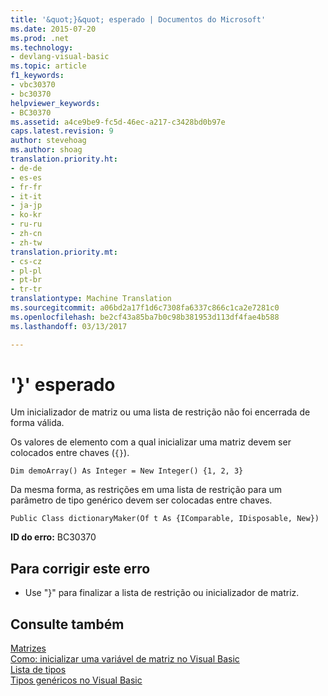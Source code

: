 ```yaml
---
title: '&quot;}&quot; esperado | Documentos do Microsoft'
ms.date: 2015-07-20
ms.prod: .net
ms.technology:
- devlang-visual-basic
ms.topic: article
f1_keywords:
- vbc30370
- bc30370
helpviewer_keywords:
- BC30370
ms.assetid: a4ce9be9-fc5d-46ec-a217-c3428bd0b97e
caps.latest.revision: 9
author: stevehoag
ms.author: shoag
translation.priority.ht:
- de-de
- es-es
- fr-fr
- it-it
- ja-jp
- ko-kr
- ru-ru
- zh-cn
- zh-tw
translation.priority.mt:
- cs-cz
- pl-pl
- pt-br
- tr-tr
translationtype: Machine Translation
ms.sourcegitcommit: a06bd2a17f1d6c7308fa6337c866c1ca2e7281c0
ms.openlocfilehash: be2cf43a85ba7b0c98b381953d113df4fae4b588
ms.lasthandoff: 03/13/2017

---
```

# <a name="3939-expected"></a>'}' esperado
Um inicializador de matriz ou uma lista de restrição não foi encerrada de forma válida.  
  
 Os valores de elemento com a qual inicializar uma matriz devem ser colocados entre chaves (`{}`).  
  
```  
Dim demoArray() As Integer = New Integer() {1, 2, 3}   
```  
  
 Da mesma forma, as restrições em uma lista de restrição para um parâmetro de tipo genérico devem ser colocadas entre chaves.  
  
```  
Public Class dictionaryMaker(Of t As {IComparable, IDisposable, New})   
```  
  
 **ID do erro:** BC30370  
  
## <a name="to-correct-this-error"></a>Para corrigir este erro  
  
-   Use "}" para finalizar a lista de restrição ou inicializador de matriz.  
  
## <a name="see-also"></a>Consulte também  
 [Matrizes](../../visual-basic/programming-guide/language-features/arrays/index.md)   
 [Como: inicializar uma variável de matriz no Visual Basic](../../visual-basic/programming-guide/language-features/arrays/how-to-initialize-an-array-variable.md)   
 [Lista de tipos](../../visual-basic/language-reference/statements/type-list.md)   
 [Tipos genéricos no Visual Basic](../../visual-basic/programming-guide/language-features/data-types/generic-types.md)

